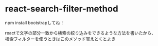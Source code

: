 # react-search-filter-method

npm install bootstrapしてね！

reactで文字の部分一致から検索の絞り込みをできるような方法を書いたから、検索フィルターを使うときはこのメソッド覚えとくとよき
